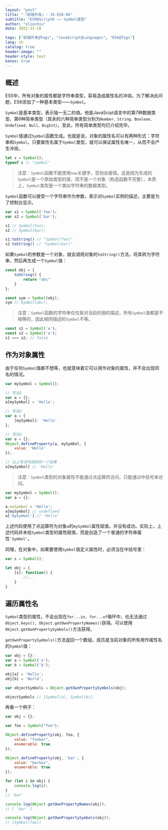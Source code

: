 ```yaml
---
layout: "post"
title: "「前端开发」- JS-ES6-06"
subtitle: "ECMAScript6 —— Symbol类型"
author: "eliochiu"
date: 2022-11-10

tags: ["前端开发@Tags", "JavaScript@Languages", "ES6@Tags"]
lang: zh
catalog: true
header-image: ""
header-style: text
katex: true
---
```

## 概述
ES5中，所有对象的属性都是字符串类型，容易造成属性名的冲突。为了解决此问题，ES6添加了一种基本类型——`Symbol`。

`Symbol`是基本类型，表示独一无二的值。他是JavaScipt语言中的第7种数据类型、第6种简单类型（其余的六种简单类型分别为`Number、String、Boolean、Undefined、Null、BigInt`）。至此，所有简单类型均已介绍完毕。

`Symbol`值通过`Symbol`函数生成。也就是说，对象的属性名可以有两种形式：字符串和`Symbol`。只要属性名属于`Symbol`类型，就可以保证属性名唯一，从而不会产生冲突。
```js
let s = Symbol();
typeof s // "symbol"
```

> 注意：`Symbol`函数不能使用`new`关键字，否则会报错。这是因为生成的`Symbol`是一个原始类型的值，而不是一个对象（构造函数不完整），本质上，`Symbol`类型是一个类似字符串的数据类型。

`Symbol`函数可以接受一个字符串作为参数，表示对`Symbol`实例的描述，主要是为了控制台显示。
```js
var s1 = Symbol('foo');
var s2 = Symbol('bar');

s1 // Symbol(foo);
s2 // Symbol(bar);

s1.toString() // "Symbol(foo)"
s2.toString() // "Symbol(bar)"
```

如果`Symbol`的参数是一个对象，就会调用对象的`toString()`方法，将其转为字符串，然后再生成一个`Symbol`值：
```js
const obj = {
    toString() {
        return "abc"
    }
};

const sym = Symbol(obj);
sym // Symbol(abc);
```

> 注意：`Symbol`函数的字符串仅仅是对当前的值的描述，所有`Symbol`值都是不相等的，因此相同描述的`Symbol`不等。

```js
const s1 = Symbol('a');
const s2 = Symbol('a');
s1 === s2; // false
```

## 作为对象属性
由于任何`Symbol`值都不想等，也就意味着它可以用作对象的属性，并不会出现同名的情况。
```js
var mySymbol = Symbol();

// 写法1
var a = {};
a[mySymbol] = 'Hello';

// 写法2
var a = {
    [mySymbol]: 'Hello'
};

// 写法3
var a = {};
Object.defineProperty(a, mySymbol, {
    value: 'Hello'
});

// 以上写法均得到同一个结果
a[mySymbol] // 'Hello'
```

> 注意：`Symbol`类型的对象属性不能通过点运算符访问，只能通过中括号来访问。

```js
var mySymbol = Symbol();
var a = {};

a.mySymbol = 'Hello';
a[mySymbol] // undefined
a['mySymbol'] // 'Hello'
```
上述代码使用了点运算符为对象`a`的`mySymbol`属性赋值，并没有成功。实际上，上述代码并未给`Symbol`类型的属性赋值，而是创造了一个普通的字符串属性`'Symbol'`。

同理，在对象中，如果要使用`Symbol`值定义属性时，必须当在中括号里：
```js
var s = Symbol();

let obj = {
    [s]: function() {
        //... 
    }
}
```

## 遍历属性名
`Symbol`类型的属性，不会出现在`for...in, for...of`循环中，也无法通过`Object.keys(), Object.getOwnPropertyNames()`获得。可以使用`Object.getOwnPropertySymbols()`方法获得。

`getOwnPropertySymbols()`方法返回一个数组，成员是当前对象的所有用作属性名的`Symbol`值：
```js
var obj = {};
var a = Symbol('a');
var b = Symbol('b');

obj[a] = 'Hello';
obj[b] = 'World';

var objectSymbols = Object.getOwnPropertySymbols(obj);

objectSymbols // [Symbol(a), Symbol(b)]
```

再看一个例子：
```js
var obj = {};

var foo = Symbol("foo");

Object.defineProperty(obj, foo, {
    value: "foobar",
    enumerable: true
});

Object.defineProperty(obj, 'bar', {
    value: "barbaz",
    enumerable: true
});

for (let i in obj) {
    console.log(i);
} 
// 'bar'

console.log(Object.getOwnPropertyNames(obj));
// [ 'bar' ]

console.log(Object.getOwnPropertySymbols(obj));
// [Symbol(foo)]
```